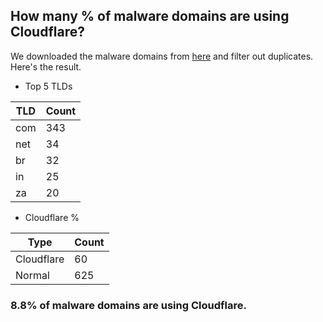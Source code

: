 ## How many % of malware domains are using Cloudflare?


We downloaded the malware domains from [here](https://urlhaus.abuse.ch) and filter out duplicates.
Here's the result.


[//]: # (start replacement)


- Top 5 TLDs

| TLD | Count |
| --- | --- |
| com | 343 |
| net | 34 |
| br | 32 |
| in | 25 |
| za | 20 |


- Cloudflare %

| Type | Count |
| --- | --- |
| Cloudflare | 60 |
| Normal | 625 |


### 8.8% of malware domains are using Cloudflare.